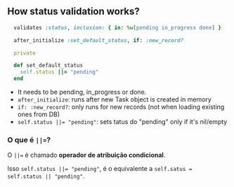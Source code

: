 ## How status validation works?

```ruby
  validates :status, inclusion: { in: %w[pending in_progress done] }

  after_initialize :set_default_status, if: :new_record?

  private

  def set_default_status
    self.status ||= "pending"
  end
```

- It needs to be pending, in_progress or done.
- `after_initialize`: runs after new Task object is created in memory
- `if: :new_record?`: only runs for new records (not when loading existing ones from DB)
- `self.status ||= "pending"`: sets tatus do "pending" only if it's nil/empty

### O que é `||=`?

O `||=` é chamado **operador de atribuição condicional**.

Isso `self.status ||= "pending"`,
é o equivalente a `self.satus = self.status || "pending"`.
